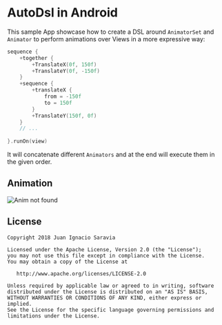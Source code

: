 # AutoDsl in Android

This sample App showcase how to create a DSL around `AnimatorSet` and `Animator` 
to perform animations over Views in a more expressive way:

```kotlin
sequence {
    +together {
        +TranslateX(0f, 150f)
        +TranslateY(0f, -150f)
    }
    +sequence {
        +translateX {
            from = -150f
            to = 150f
        }
        +TranslateY(150f, 0f)
    }
    // ...
    
}.runOn(view)
```

It will concatenate different `Animators` and at the end will execute them in the given order.

## Animation
![Anim not found](https://github.com/juanchosaravia/autodsl/blob/master/samples/android-autodsl/resources/showcase_anim.gif?raw=true)

## License
        
    Copyright 2018 Juan Ignacio Saravia
    
    Licensed under the Apache License, Version 2.0 (the "License");
    you may not use this file except in compliance with the License.
    You may obtain a copy of the License at
    
       http://www.apache.org/licenses/LICENSE-2.0
    
    Unless required by applicable law or agreed to in writing, software
    distributed under the License is distributed on an "AS IS" BASIS,
    WITHOUT WARRANTIES OR CONDITIONS OF ANY KIND, either express or implied.
    See the License for the specific language governing permissions and
    limitations under the License.  